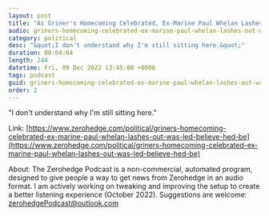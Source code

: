 ```yaml
---
layout: post
title: "As Griner's Homecoming Celebrated, Ex-Marine Paul Whelan Lashes Out: &quot;Was Led To Believe&quot; He'd Be Freed"
audio: griners-homecoming-celebrated-ex-marine-paul-whelan-lashes-out-was-led-believe-hed-be-0
category: political
desc: "&quot;I don't understand why I'm still sitting here.&quot;"
duration: 00:04:04
length: 244
datetime: Fri, 09 Dec 2022 13:45:00 +0000
tags: podcast
guid: griners-homecoming-celebrated-ex-marine-paul-whelan-lashes-out-was-led-believe-hed-be-0
order: 2
---
```

&quot;I don't understand why I'm still sitting here.&quot;

Link: [https://www.zerohedge.com/political/griners-homecoming-celebrated-ex-marine-paul-whelan-lashes-out-was-led-believe-hed-be](https://www.zerohedge.com/political/griners-homecoming-celebrated-ex-marine-paul-whelan-lashes-out-was-led-believe-hed-be)

About: The Zerohedge Podcast is a non-commercial, automated program, designed to give people a way to get news from Zerohedge in an audio format.  I am actively working on tweaking and improving the setup to create a better listening experience (October 2022).  Suggestions are welcome: [zerohedgePodcast@outlook.com](mailto:zerohedgePodcast@outlook.com)